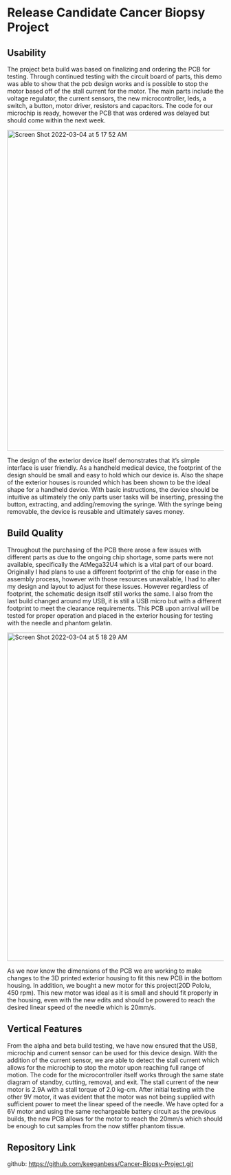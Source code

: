 # Release Candidate Cancer Biopsy Project

## Usability
The project beta build was based on finalizing and ordering the PCB for testing. Through continued testing with the circuit board of parts, this demo was able to show that the pcb design works and is possible to stop the motor based off of the stall current for the motor. The main parts include the voltage regulator, the current sensors, the new microcontroller, leds, a switch, a button, motor driver, resistors and capacitors. The code for our microchip is ready, however the PCB that was ordered was delayed but should come within the next week. 

<img width="746" alt="Screen Shot 2022-03-04 at 5 17 52 AM" src="https://user-images.githubusercontent.com/78036141/156744984-2294b995-2741-4643-b2c5-968c53888228.png">

The design of the exterior device itself demonstrates that it’s simple interface is user friendly. As a handheld medical device, the footprint of the design should be small and easy to hold which our device is. Also the shape of the exterior houses is rounded which has been shown to be the ideal shape for a handheld device. With basic instructions, the device should be intuitive as ultimately the only parts user tasks will be inserting, pressing the button, extracting, and adding/removing the syringe. With the syringe being removable, the device is reusable and ultimately saves money.

## Build Quality
Throughout the purchasing of the PCB there arose a few issues with different parts as due to the ongoing chip shortage, some parts were not available, specifically the AtMega32U4 which is a vital part of our board. Originally I had plans to use a different footprint of the chip for ease in the assembly process, however with those resources unavailable, I had to alter my design and layout to adjust for these issues. However regardless of footprint, the schematic design itself still works the same. I also from the last build changed around my USB, it is still a USB micro but with a different footprint to meet the clearance requirements. This PCB upon arrival will be tested for proper operation and placed in the exterior housing for testing with the needle and phantom gelatin. 

<img width="764" alt="Screen Shot 2022-03-04 at 5 18 29 AM" src="https://user-images.githubusercontent.com/78036141/156745088-98ca1e74-4ec0-4d7d-b98a-d1611901e1f0.png">

As we now know the dimensions of the PCB we are working to make changes to the 3D printed exterior housing to fit this new PCB in the bottom housing. In addition, we bought a new motor for this project(20D Pololu, 450 rpm). This new motor was ideal as it is small and should fit properly in the housing, even with the new edits and should be powered to reach the desired linear speed of the needle which is 20mm/s. 

## Vertical Features
From the alpha and beta build testing, we have now ensured that the USB, microchip and current sensor can be used for this device design. With the addition of the current sensor, we are able to detect the stall current which allows for the microchip to stop the motor upon reaching full range of motion. 
The code for the microcontroller itself works through the same state diagram of standby, cutting, removal, and exit. The stall current of the new motor is 2.9A with a stall torque of 2.0 kg-cm. After initial testing with the other 9V motor, it was evident that the motor was not being supplied with sufficient power to meet the linear speed of the needle. We have opted for a 6V motor and using the same rechargeable battery circuit as the previous builds, the new PCB allows for the motor to reach the 20mm/s which should be enough to cut samples from the now stiffer phantom tissue.

## Repository Link
github: https://github.com/keeganbess/Cancer-Biopsy-Project.git
